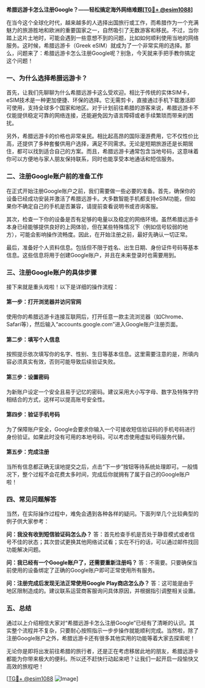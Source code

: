 **希腊远游卡怎么注册Google？——轻松搞定海外网络难题[[TG💪+ @esim1088](https://t.me/s/esim1088)]**

在当今这个全球化时代，越来越多的人选择出国旅行或工作，而希腊作为一个充满魅力的旅游胜地和欧洲的重要国家之一，自然吸引了无数游客和移民。不过，当你踏上这片土地时，可能会遇到一些意想不到的问题，比如如何顺利使用当地的网络服务。这时候，希腊远游卡（Greek eSIM）就成为了一个非常实用的选择。那么，问题来了：希腊远游卡怎么注册Google呢？别急，今天就来手把手教你搞定这个问题！

### 一、为什么选择希腊远游卡？

首先，让我们先聊聊为什么希腊远游卡这么受欢迎。相比于传统的实体SIM卡，eSIM技术是一种更加便捷、环保的选择。它无需剪卡，直接通过手机下载激活即可使用，支持全球多个国家和地区。对于计划前往希腊的游客来说，希腊远游卡不仅能提供稳定可靠的网络连接，还能避免因为语言障碍或者手续繁琐而带来的困扰。

另外，希腊远游卡的价格也非常亲民。相比起高昂的国际漫游费用，它不仅性价比高，还提供了多种套餐供用户选择，满足不同需求。无论是短期旅游还是长期居住，都可以找到适合自己的方案。而且，希腊远游卡通常包含当地号码，这意味着你可以方便地与家人朋友保持联系，同时也能享受本地通话和短信服务。

### 二、注册Google账户前的准备工作

在正式开始注册Google账户之前，我们需要做一些必要的准备。首先，确保你的设备已经成功安装并激活了希腊远游卡。大多数智能手机都支持eSIM功能，但如果你不确定自己的手机是否兼容，请提前查看说明书或咨询客服。

其次，检查一下你的设备是否有足够的电量以及稳定的网络环境。虽然希腊远游卡本身已经能够提供良好的上网体验，但在某些特殊情况下（例如信号较弱的地方），可能会影响操作流畅度。因此，在开始注册之前，最好先确认一切正常。

最后，准备好个人资料信息。包括但不限于姓名、出生日期、身份证件号码等基本信息。这些信息将用于创建Google账户，并且在未来登录时也需要用到。

### 三、注册Google账户的具体步骤

接下来就是重头戏啦！以下是详细的操作流程：

#### 第一步：打开浏览器并访问官网
使用你的希腊远游卡连接互联网后，打开任意一款主流浏览器（如Chrome、Safari等），然后输入“accounts.google.com”进入Google账户注册页面。

#### 第二步：填写个人信息
按照提示依次填写你的名字、性别、生日等基本信息。这里需要注意的是，所填内容必须真实有效，否则可能导致后续验证失败。

#### 第三步：设置密码
为新账户设定一个安全且易于记忆的密码。建议采用大小写字母、数字及特殊字符相结合的方式，这样可以提高账号安全性。

#### 第四步：验证手机号码
为了保障账户安全，Google会要求你输入一个可接收短信验证码的手机号码进行身份验证。如果此时没有可用的本地号码，可以考虑使用虚拟号码服务代替。

#### 第五步：完成注册
当所有信息都正确无误地提交之后，点击“下一步”按钮等待系统处理即可。一般情况下，整个过程不会花费太多时间，完成后你就拥有了属于自己的Google账户啦！

### 四、常见问题解答

当然，在实际操作过程中，难免会遇到各种各样的疑问。下面列举几个比较典型的例子供大家参考：

**问：我没有收到短信验证码怎么办？**
答：首先检查手机是否处于静音模式或者信号不佳的状态；其次尝试更换其他网络试试看；实在不行的话，可以通过邮件找回功能解决问题。

**问：我已经有一个Google账户了，还需要重新注册吗？**
答：不需要。只要确保当前使用的设备绑定了正确的Google账户即可正常使用所有服务。

**问：注册完成后发现无法正常使用Google Play商店怎么办？**
答：这可能是由于地区限制造成的。建议联系运营商客服询问具体原因，并根据指引调整相关设置。

### 五、总结

通过以上介绍相信大家对“希腊远游卡怎么注册Google”已经有了清晰的认识。其实整个流程并不复杂，只要耐心按照指示一步步操作就能顺利完成。当然啦，除了注册Google账户之外，希腊远游卡还有很多其他实用的功能等着大家去探索呢！

无论你是即将出发前往希腊的旅行者，还是正在考虑移居此地的朋友，希腊远游卡都能为你带来极大的便利。所以还不赶快行动起来吧？让我们一起开启一段愉快又高效的旅程吧！

[[TG💪+ @esim1088](https://t.me/s/esim1088) ![Image](https://i.postimg.cc/4NQfJmqS/Snipaste-2025-05-13-00-14-12.png)]